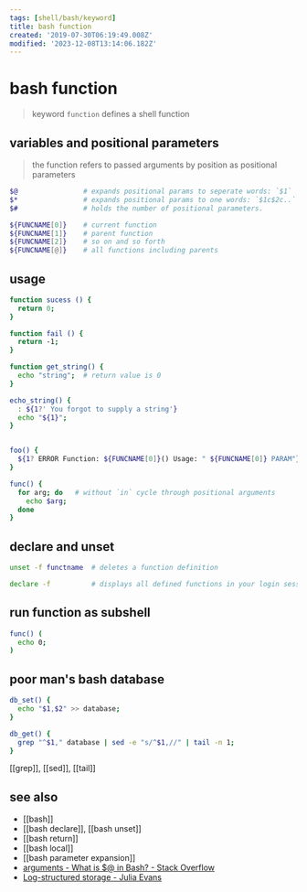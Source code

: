 ```yaml
---
tags: [shell/bash/keyword]
title: bash function
created: '2019-07-30T06:19:49.008Z'
modified: '2023-12-08T13:14:06.182Z'
---
```


# bash function

> keyword `function` defines a shell function

## variables and positional parameters

> the function refers to passed arguments by position as positional parameters

```sh
$@                # expands positional params to seperate words: `$1` `$2`..`$N`
$*                # expands positional params to one words: `$1c$2c..` `c` is the first character of `IFS`
$#                # holds the number of positional parameters.

${FUNCNAME[0]}    # current function
${FUNCNAME[1]}    # parent function
${FUNCNAME[2]}    # so on and so forth
${FUNCNAME[@]}    # all functions including parents
```

## usage

```sh
function sucess () {
  return 0;
}

function fail () {
  return -1;
}

function get_string() {
  echo "string";  # return value is 0
}

echo_string() {
  : ${1?' You forgot to supply a string'}
  echo "${1}";
}


foo() {
  ${1? ERROR Function: ${FUNCNAME[0]}() Usage: " ${FUNCNAME[0]} PARAM"}
}

func() { 
  for arg; do   # without `in` cycle through positional arguments
    echo $arg; 
  done  
}    
```

## declare and unset

```sh
unset -f functname  # deletes a function definition

declare -f          # displays all defined functions in your login session
```

## run function as subshell

```sh
func() (
  echo 0;
)
```

## poor man's bash database

```sh
db_set() { 
  echo "$1,$2" >> database; 
}

db_get() {
  grep "^$1," database | sed -e "s/^$1,//" | tail -n 1; 
}
```

[[grep]], [[sed]], [[tail]]

## see also

- [[bash]]
- [[bash declare]], [[bash unset]]
- [[bash return]]
- [[bash local]]
- [[bash parameter expansion]]
- [arguments - What is $@ in Bash? - Stack Overflow](https://stackoverflow.com/a/3898681/2087704)
- [Log-structured storage - Julia Evans](https://jvns.ca/blog/2017/06/11/log-structured-storage/)
